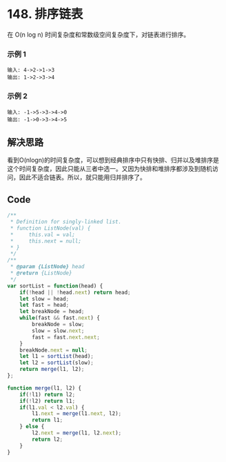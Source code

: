# 148. 排序链表
在 O(n log n) 时间复杂度和常数级空间复杂度下，对链表进行排序。

### 示例 1
```
输入: 4->2->1->3
输出: 1->2->3->4
```

### 示例 2
```
输入: -1->5->3->4->0
输出: -1->0->3->4->5
```

## 解决思路
看到O(nlogn)的时间复杂度，可以想到经典排序中只有快排、归并以及堆排序是这个时间复杂度，因此只能从三者中选一。又因为快排和堆排序都涉及到随机访问，因此不适合链表。所以，就只能用归并排序了。

## Code
```js
/**
 * Definition for singly-linked list.
 * function ListNode(val) {
 *     this.val = val;
 *     this.next = null;
 * }
 */
/**
 * @param {ListNode} head
 * @return {ListNode}
 */
var sortList = function(head) {
    if(!head || !head.next) return head;
    let slow = head;
    let fast = head;
    let breakNode = head;
    while(fast && fast.next) {
        breakNode = slow;
        slow = slow.next;
        fast = fast.next.next;
    }
    breakNode.next = null;
    let l1 = sortList(head);
    let l2 = sortList(slow);
    return merge(l1, l2);
};

function merge(l1, l2) {
    if(!l1) return l2;
    if(!l2) return l1;
    if(l1.val < l2.val) {
        l1.next = merge(l1.next, l2);
        return l1;
    } else {
        l2.next = merge(l1, l2.next);
        return l2;
    }
}
```